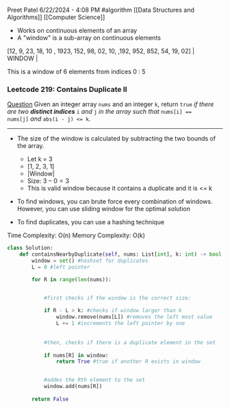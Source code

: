 Preet Patel
6/22/2024 - 4:08 PM
#algorithm
[[Data Structures and Algorithms]]
[[Computer Science]]

- Works on continuous elements of an array
- A "window" is a sub-array on continuous elements

[12, 9, 23, 18, 10 , 1923, 152, 98, 02, 10, ,192, 952, 852, 54, 19, 02]
|           WINDOW         |

This is a window of 6 elements from indices 0 : 5

### Leetcode 219: Contains Duplicate II

<u>Question</u>
 Given an integer array `nums` and an integer `k`, return `true` _if there are two **distinct indices**_ `i` _and_ `j` _in the array such that_ `nums[i] == nums[j]` _and_ `abs(i - j) <= k`.

____________
- The size of the window is calculated by subtracting the two bounds of the array. 
	- Let k = 3
	- [1, 2, 3, 1]
	- |Window|
	- Size: $3 - 0 = 3$ 
	- This is valid window because it contains a duplicate and it is <= k

- To find windows, you can brute force every combination of windows. However, you can use sliding window for the optimal solution
- To find duplicates, you can use a hashing technique

Time Complexity: O(n)
Memory Complexity: O(k)

``` python
class Solution:
	def containsNearbyDuplicate(self, nums: List[int], k: int) -> bool:
		window = set() #hashset for duplicates
		L = 0 #left pointer

		for R in range(len(nums)):


			#first checks if the window is the correct size:
			
			if R - L > k: #checks if window larger than k
				window.remove(nums[L]) #removes the left most value
				L += 1 #increments the left pointer by one
	
			
			#then, checks if there is a duplicate element in the set
			
			if nums[R] in window: 
				return True #true if another R exists in window


			#addes the Rth element to the set
			window.add(nums[R])
			
		return False
```
